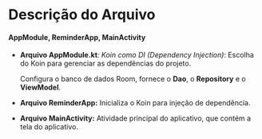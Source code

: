 # Descrição do Arquivo

#### AppModule, ReminderApp, MainActivity

- **Arquivo AppModule.kt**:
  _Koin como DI (Dependency Injection)_:
  Escolha do Koin para gerenciar as dependências do projeto.

  Configura o banco de dados Room, fornece o **Dao**, o **Repository** e o **ViewModel**.

- **Arquivo ReminderApp:**
  Inicializa o Koin para injeção de dependência.

- **Arquivo MainActivity:**
  Atividade principal do aplicativo, que contém a tela do aplicativo.